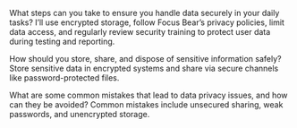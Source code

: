 What steps can you take to ensure you handle data securely in your daily tasks?
I’ll use encrypted storage, follow Focus Bear’s privacy policies, limit data access, and regularly review security training to protect user data during testing and reporting.

How should you store, share, and dispose of sensitive information safely?
Store sensitive data in encrypted systems and share via secure channels like password-protected files.

What are some common mistakes that lead to data privacy issues, and how can they be avoided?
Common mistakes include unsecured sharing, weak passwords, and unencrypted storage.